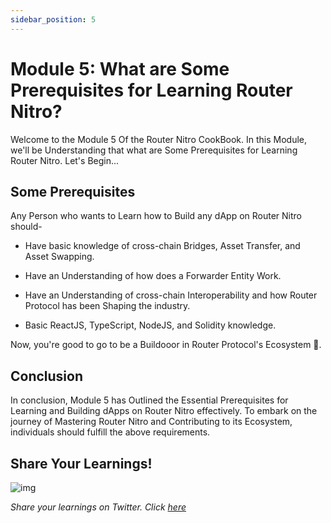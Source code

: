 ```yaml
---
sidebar_position: 5
---
```


# Module 5: What are Some Prerequisites for Learning Router Nitro?

Welcome to the Module 5 Of the Router Nitro CookBook. In this Module, we'll be Understanding that what are Some Prerequisites for Learning Router Nitro. Let's Begin...

## Some Prerequisites

Any Person who wants to Learn how to Build any dApp on Router Nitro should-

- Have basic knowledge of cross-chain Bridges, Asset Transfer, and Asset Swapping.

- Have an Understanding of how does a Forwarder Entity Work.

- Have an Understanding of cross-chain Interoperability and how Router Protocol has been Shaping the industry.

- Basic ReactJS, TypeScript, NodeJS, and Solidity knowledge.

Now, you're good to go to be a Buildooor in Router Protocol's Ecosystem 🚀.

## Conclusion

In conclusion, Module 5 has Outlined the Essential Prerequisites for Learning and Building dApps on Router Nitro effectively. To embark on the journey of Mastering Router Nitro and Contributing to its Ecosystem, individuals should fulfill the above requirements.

## Share Your Learnings!

![img](https://github.com/router-resources/Router-Nitro-CookBook/assets/124175970/23258532-0dfa-407e-b695-2ed2eb39d1bc)

_Share your learnings on Twitter. Click [here](https://ctt.ac/6UWet)_

